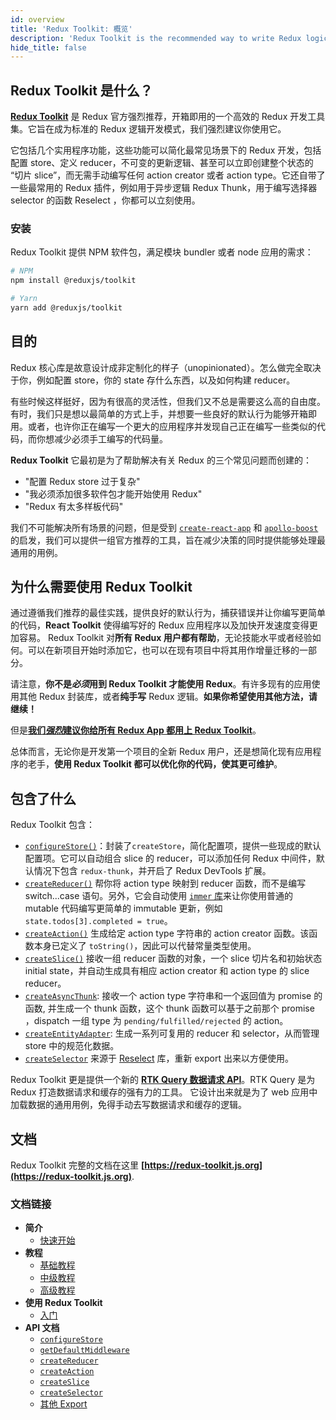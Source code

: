 ```yaml
---
id: overview
title: 'Redux Toolkit: 概览'
description: 'Redux Toolkit is the recommended way to write Redux logic'
hide_title: false
---
```


## Redux Toolkit 是什么？

**[Redux Toolkit](https://redux-toolkit.js.org)** 是 Redux 官方强烈推荐，开箱即用的一个高效的 Redux 开发工具集。它旨在成为标准的 Redux 逻辑开发模式，我们强烈建议你使用它。

它包括几个实用程序功能，这些功能可以简化最常见场景下的 Redux 开发，包括配置 store、定义 reducer，不可变的更新逻辑、甚至可以立即创建整个状态的 “切片 slice”，而无需手动编写任何 action creator 或者 action type。它还自带了一些最常用的 Redux 插件，例如用于异步逻辑 Redux Thunk，用于编写选择器 selector 的函数 Reselect ，你都可以立刻使用。

### 安装

Redux Toolkit 提供 NPM 软件包，满足模块 bundler 或者 node 应用的需求：

```bash
# NPM
npm install @reduxjs/toolkit

# Yarn
yarn add @reduxjs/toolkit
```

## 目的

Redux 核心库是故意设计成非定制化的样子（unopinionated）。怎么做完全取决于你，例如配置 store，你的 state 存什么东西，以及如何构建 reducer。

有些时候这样挺好，因为有很高的灵活性，但我们又不总是需要这么高的自由度。有时，我们只是想以最简单的方式上手，并想要一些良好的默认行为能够开箱即用。或者，也许你正在编写一个更大的应用程序并发现自己正在编写一些类似的代码，而你想减少必须手工编写的代码量。

**Redux Toolkit** 它最初是为了帮助解决有关 Redux 的三个常见问题而创建的：

- "配置 Redux store 过于复杂"
- "我必须添加很多软件包才能开始使用 Redux"
- "Redux 有太多样板代码"

我们不可能解决所有场景的问题，但是受到 [`create-react-app`](https://github.com/facebook/create-react-app) 和 [`apollo-boost`](https://dev-blog.apollodata.com/zero-config-graphql-state-management-27b1f1b3c2c3) 的启发，我们可以提供一组官方推荐的工具，旨在减少决策的同时提供能够处理最通用的用例。

## 为什么需要使用 Redux Toolkit

通过遵循我们推荐的最佳实践，提供良好的默认行为，捕获错误并让你编写更简单的代码，**React Toolkit** 使得编写好的 Redux 应用程序以及加快开发速度变得更加容易。 Redux Toolkit 对**所有 Redux 用户都有帮助**，无论技能水平或者经验如何。可以在新项目开始时添加它，也可以在现有项目中将其用作增量迁移的一部分。

请注意，**你不是*必须*用到 Redux Toolkit 才能使用 Redux**。有许多现有的应用使用其他 Redux 封装库，或者**纯手写** Redux 逻辑。**如果你希望使用其他方法，请继续！**

但是[**我们*强烈*建议你给所有 Redux App 都用上 Redux Toolkit**](../style-guide/style-guide.md#use-redux-toolkit-for-writing-redux-logic)。

总体而言，无论你是开发第一个项目的全新 Redux 用户，还是想简化现有应用程序的老手，**使用 Redux Toolkit 都可以优化你的代码，使其更可维护**。

## 包含了什么

Redux Toolkit 包含：

- [`configureStore()`](https://redux-toolkit.js.org/api/configureStore)：封装了`createStore`，简化配置项，提供一些现成的默认配置项。它可以自动组合 slice 的 reducer，可以添加任何 Redux 中间件，默认情况下包含 `redux-thunk`，并开启了 Redux DevTools 扩展。
- [`createReducer()`](https://redux-toolkit.js.org/api/createReducer) 帮你将 action type 映射到 reducer 函数，而不是编写 switch...case 语句。另外，它会自动使用 [`immer` 库](https://github.com/immerjs/immer)来让你使用普通的 mutable 代码编写更简单的 immutable 更新，例如 `state.todos[3].completed = true`。
- [`createAction()`](https://redux-toolkit.js.org/api/createAction) 生成给定 action type 字符串的 action creator 函数。该函数本身已定义了 `toString()`，因此可以代替常量类型使用。
- [`createSlice()`](https://redux-toolkit.js.org/api/createSlice) 接收一组 reducer 函数的对象，一个 slice 切片名和初始状态 initial state，并自动生成具有相应 action creator 和 action type 的 slice reducer。
- [`createAsyncThunk`](https://redux-toolkit.js.org/api/createAsyncThunk): 接收一个 action type 字符串和一个返回值为 promise 的函数, 并生成一个 thunk 函数，这个 thunk 函数可以基于之前那个 promise ，dispatch 一组 type 为 `pending/fulfilled/rejected` 的 action。
- [`createEntityAdapter`](https://redux-toolkit.js.org/api/createEntityAdapter): 生成一系列可复用的 reducer 和 selector，从而管理 store 中的规范化数据。
- [`createSelector`](https://redux-toolkit.js.org/api/createSelector) 来源于 [Reselect](https://github.com/reduxjs/reselect) 库，重新 export 出来以方便使用。

Redux Toolkit 更是提供一个新的 [**RTK Query 数据请求 API**](https://redux-toolkit.js.org/rtk-query/overview)。RTK Query 是为 Redux 打造数据请求和缓存的强有力的工具。 它设计出来就是为了 web 应用中加载数据的通用用例，免得手动去写数据请求和缓存的逻辑。

## 文档

Redux Toolkit 完整的文档在这里 **[https://redux-toolkit.js.org](https://redux-toolkit.js.org)**.

### 文档链接

- **简介**
  - [快速开始](https://redux-toolkit.js.org/introduction/quick-start)
- **教程**
  - [基础教程](https://redux-toolkit.js.org/tutorials/basic-tutorial)
  - [中级教程](https://redux-toolkit.js.org/tutorials/intermediate-tutorial)
  - [高级教程](https://redux-toolkit.js.org/tutorials/advanced-tutorial)
- **使用 Redux Toolkit**
  - [入门](https://redux-toolkit.js.org/usage/usage-guide)
- **API 文档**
  - [`configureStore`](https://redux-toolkit.js.org/api/configureStore)
  - [`getDefaultMiddleware`](https://redux-toolkit.js.org/api/getDefaultMiddleware)
  - [`createReducer`](https://redux-toolkit.js.org/api/createReducer)
  - [`createAction`](https://redux-toolkit.js.org/api/createAction)
  - [`createSlice`](https://redux-toolkit.js.org/api/createSlice)
  - [`createSelector`](https://redux-toolkit.js.org/api/createSelector)
  - [其他 Export](https://redux-toolkit.js.org/api/other-exports)

